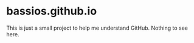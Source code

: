 # bassios.github.io

This is just a small project to help me understand GitHub. Nothing to see here.
